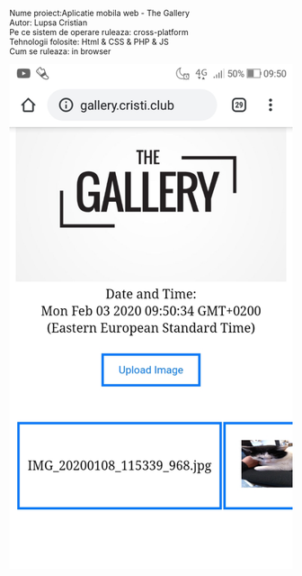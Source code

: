 Nume proiect:Aplicatie mobila web - The Gallery
<br/>
Autor: Lupsa Cristian
<br/>
Pe ce sistem de operare ruleaza: cross-platform
<br/>
Tehnologii folosite: Html & CSS & PHP & JS 
<br/>
Cum se ruleaza: in browser

![Screenshot](Screenshot.jpg)
